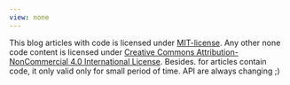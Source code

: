 ```yaml
---
view: none
---
```


This blog articles with code is licensed under [MIT-license][1]. Any other none code content is licensed under [Creative Commons Attribution-NonCommercial 4.0 International License][2]. Besides. for articles contain code, it only valid only for small period of time. API are always changing ;)

[1]: http://opensource.org/licenses/MIT
[2]: http://creativecommons.org/licenses/by-nc/4.0/deed.en_US